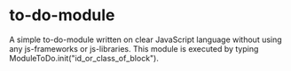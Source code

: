 # to-do-module
A simple to-do-module written on clear JavaScript language without using any js-frameworks or js-libraries. This module is executed by typing ModuleToDo.init("id_or_class_of_block").
